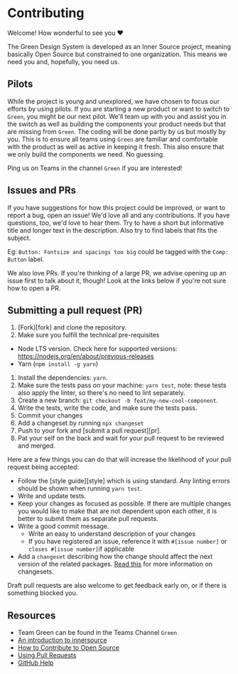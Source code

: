 # Contributing

Welcome! How wonderful to see you ❤️

The Green Design System is developed as an Inner Source project, meaning basically Open Source but constrained to one organization. This means we need you and, hopefully, you need us.

## Pilots

While the project is young and unexplored, we have chosen to focus our efforts by using pilots. If you are starting a new product or want to switch to `Green`, you might be our next pilot. We'll team up with you and assist you in the switch as well as building the components your product needs but that are missing from `Green`. The coding will be done partly by us but mostly by you. This is to ensure all teams using `Green` are familiar and comfortable with the product as well as active in keeping it fresh. This also ensure that we only build the components we need. No guessing.

Ping us on Teams in the channel `Green` if you are interested!

## Issues and PRs

If you have suggestions for how this project could be improved, or want to report a bug, open an issue! We'd love all and any contributions. If you have questions, too, we'd love to hear them. Try to have a short but informative title and longer text in the description. Also try to find labels that fits the subject.

Eg: `Button: Fontsize and spacings too big` could be tagged with the `Comp: Button` label.

We also love PRs. If you're thinking of a large PR, we advise opening up an issue first to talk about it, though! Look at the links below if you're not sure how to open a PR.

## Submitting a pull request (PR)

1. [Fork][fork] and clone the repository.
1. Make sure you fulfill the technical pre-requisites

- Node LTS version. Check here for supported versions: https://nodejs.org/en/about/previous-releases
- Yarn (`npm install -g yarn`)

1. Install the dependencies: `yarn`.
1. Make sure the tests pass on your machine: `yarn test`, note: these tests also apply the linter, so there's no need to lint separately.
1. Create a new branch: `git checkout -b feat/my-new-cool-component`.
1. Write the tests, write the code, and make sure the tests pass.
1. Commit your changes
1. Add a changeset by running `npx changeset`
1. Push to your fork and [submit a pull request][pr].
1. Pat your self on the back and wait for your pull request to be reviewed and merged.

Here are a few things you can do that will increase the likelihood of your pull request being accepted:

- Follow the [style guide][style] which is using standard. Any linting errors should be shown when running `yarn test`.
- Write and update tests.
- Keep your changes as focused as possible. If there are multiple changes you would like to make that are not dependent upon each other, it is better to submit them as separate pull requests.
- Write a good commit message.
  - Write an easy to understand description of your changes
  - If you have registered an issue, reference it with `#[issue number]` or `closes #[issue number]`if applicable
- Add a `changeset` describing how the change should affect the next version of the related packages. [Read this](https://github.com/changesets/changesets/blob/main/docs/adding-a-changeset.md) for more information on changesets.

Draft pull requests are also welcome to get feedback early on, or if there is something blocked you.

## Resources

- Team Green can be found in the Teams Channel `Green`
- [An introduction to innersource](https://resources.github.com/whitepapers/introduction-to-innersource/)
- [How to Contribute to Open Source](https://opensource.guide/how-to-contribute/)
- [Using Pull Requests](https://help.github.com/articles/about-pull-requests/)
- [GitHub Help](https://help.github.com)
